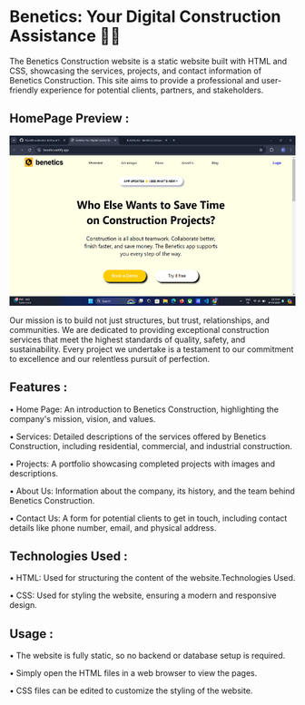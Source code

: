 # Benetics: Your Digital Construction Assistance 👷‍♂️


The Benetics Construction website is a static website built with HTML and CSS, showcasing the services, projects, and contact information of Benetics Construction. This site aims to provide a professional and user-friendly experience for potential clients, partners, and stakeholders.

## HomePage Preview :

<img src="./images/Screenshot (318).png" height=300px><br>

Our mission is to build not just structures, but trust, relationships, and communities. We are dedicated to providing exceptional construction services that meet the highest standards of quality, safety, and sustainability. Every project we undertake is a testament to our commitment to excellence and our relentless pursuit of perfection.

## Features :<br>
• Home Page: An introduction to Benetics Construction, highlighting the company's mission, vision, and values.<br> 

• Services: Detailed descriptions of the services offered by Benetics Construction, including residential, commercial, and industrial construction.<br> 

• Projects: A portfolio showcasing completed projects with images and descriptions.<br>

• About Us: Information about the company, its history, and the team behind Benetics Construction.<br>

• Contact Us: A form for potential clients to get in touch, including contact details like phone number, email, and physical address.<br>


## Technologies Used :<br>
• HTML: Used for structuring the content of the website.Technologies Used.<br>

• CSS: Used for styling the website, ensuring a modern and responsive design.<br>
## Usage :<br>
• The website is fully static, so no backend or database setup is required.<br>

• Simply open the HTML files in a web browser to view the pages.<br>

• CSS files can be edited to customize the styling of the website.<br>
